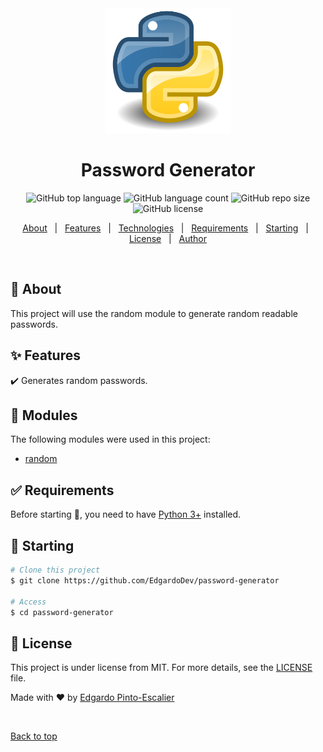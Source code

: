 <div align="center" id="top"> 
  <img src="https://github.com/EdgardoDev/MyFiles/blob/main/Python.svg.png?raw=true" alt="Python Logo" height="200" width="200"/>
</div>

<h1 align="center">Password Generator</h1>

<p align="center">
  <img alt="GitHub top language" src="https://img.shields.io/github/languages/top/EdgardoDev/password-generator?color=066da5?logo=python&logoColor=%23fff&style=for-the-badge">

  <img alt="GitHub language count" src="https://img.shields.io/github/languages/count/EdgardoDev/password-generator?color=066da5?logo=python&logoColor=%23fff&style=for-the-badge">

  <img alt="GitHub repo size" src="https://img.shields.io/github/repo-size/EdgardoDev/password-generator?color=066da5?logo=github&logoColor=%23fff&style=for-the-badge">

  <img alt="GitHub license" src="https://img.shields.io/github/license/EdgardoDev/password-generator?color=066da5&logo=github&style=for-the-badge">

  <!-- <img alt="Github issues" src="https://img.shields.io/github/issues/{{YOUR_GITHUB_USERNAME}}/password-generator?color=56BEB8" /> -->

  <!-- <img alt="Github forks" src="https://img.shields.io/github/forks/{{YOUR_GITHUB_USERNAME}}/password-generator?color=56BEB8" /> -->

  <!-- <img alt="Github stars" src="https://img.shields.io/github/stars/{{YOUR_GITHUB_USERNAME}}/password-generator?color=56BEB8" /> -->
</p>

<!-- Status -->

<!-- <h4 align="center"> 
	🚧  Password Generator 🚀 Under construction...  🚧
</h4> 

<hr> -->

<p align="center">
  <a href="#dart-about">About</a> &#xa0; | &#xa0; 
  <a href="#sparkles-features">Features</a> &#xa0; | &#xa0;
  <a href="#rocket-technologies">Technologies</a> &#xa0; | &#xa0;
  <a href="#white_check_mark-requirements">Requirements</a> &#xa0; | &#xa0;
  <a href="#checkered_flag-starting">Starting</a> &#xa0; | &#xa0;
  <a href="#memo-license">License</a> &#xa0; | &#xa0;
  <a href="https://github.com/EdgardoDev" target="_blank">Author</a>
</p>

<br>

## :dart: About ##

This project will use the random module to generate random readable passwords.

## :sparkles: Features ##

:heavy_check_mark: Generates random passwords.

## :rocket: Modules ##

The following modules were used in this project:

- [random]()

## :white_check_mark: Requirements ##

Before starting :checkered_flag:, you need to have [Python 3+](https://www.python.org/download/releases/3.0/) installed.

## :checkered_flag: Starting ##

```bash
# Clone this project
$ git clone https://github.com/EdgardoDev/password-generator

# Access
$ cd password-generator
```

## :memo: License ##

This project is under license from MIT. For more details, see the [LICENSE](LICENSE.md) file.


Made with :heart: by <a href="https://github.com/EdgardoDev" target="_blank">Edgardo Pinto-Escalier</a>

&#xa0;

<a href="#top">Back to top</a>
